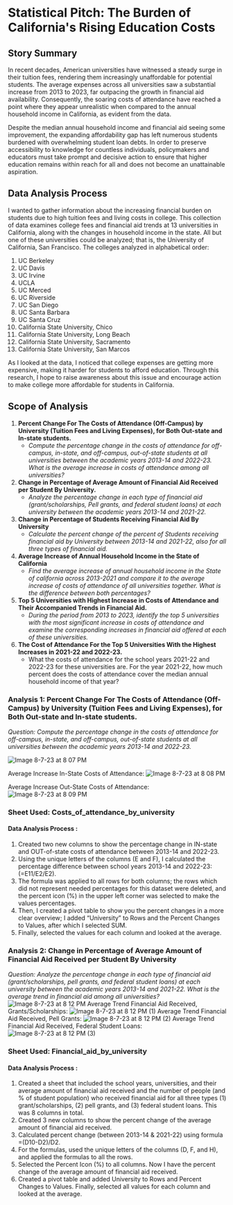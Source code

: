 # Statistical Pitch: The Burden of California's Rising Education Costs
## Story Summary 
  In recent decades, American universities have witnessed a steady surge in their tuition fees, rendering them increasingly unaffordable for potential students. The average expenses across all universities saw a substantial increase from 2013 to 2023, far outpacing the growth in financial aid availability. Consequently, the soaring costs of attendance have reached a point where they appear unrealistic when compared to the annual household income in California, as evident from the data.

  Despite the median annual household income and financial aid seeing some improvement, the expanding affordability gap has left numerous students burdened with overwhelming student loan debts. In order to preserve accessibility to knowledge for countless individuals, policymakers and educators must take prompt and decisive action to ensure that higher education remains within reach for all and does not become an unattainable aspiration.

## Data Analysis Process
  I wanted to gather information about the increasing financial burden on students due to high tuition fees and living costs in college. This collection of data examines college fees and financial aid trends at 13 universities in California, along with the changes in household income in the state. All but one of these universities could be analyzed; that is, the University of California, San Francisco. The colleges analyzed in alphabetical order:

1. UC Berkeley 
2. UC Davis 
3. UC Irvine
4. UCLA
5. UC Merced
6. UC Riverside
7. UC San Diego
8. UC Santa Barbara 
9. UC Santa Cruz 
10. California State University, Chico 
11. California State University, Long Beach
12. California State University, Sacramento 
13. California State University, San Marcos

  As I looked at the data, I noticed that college expenses are getting more expensive, making it harder for students to afford education. Through this research, I hope to raise awareness about this issue and encourage action to make college more affordable for students in California.

## Scope of Analysis
1. **Percent Change For The Costs of Attendance (Off-Campus) by University (Tuition Fees and Living Expenses), for Both Out-state and In-state students.**
    - _Compute the percentage change in the costs of attendance for off-campus, in-state, and off-campus, out-of-state students at all universities between the academic years 2013-14 and 2022-23. What is the average increase in costs of attendance among all universities?_
2. **Change in Percentage of Average Amount of Financial Aid Received per Student By University.**
    - _Analyze the percentage change in each type of financial aid (grant/scholarships, Pell grants, and federal student loans) at each university between the academic years 2013-14 and 2021-22._
3. **Change in Percentage of Students Receiving Financial Aid By University**
    - _Calculate the percent change of the percent of Students receiving financial aid by University between 2013-14 and 2021-22, also for all three types of financial aid._
4. **Average Increase of Annual Household Income in the State of California**
    - _Find the average increase of annual household income in the State of california across 2013-2021 and compare it to the average increase of costs of attendance of all universities together. What is the difference between both percentages?_
6. **Top 5 Universities with Highest Increase in Costs of Attendance and Their Accompanied Trends in Financial Aid.**
    - _During the period from 2013 to 2023, identify the top 5 universities with the most significant increase in costs of attendance and examine the corresponding increases in financial aid offered at each of these universities._
7. **The Cost of Attendance For the Top 5 Universities With the Highest Increases in 2021-22 and 2022-23.**
    - What the costs of attendance for the school years 2021-22 and 2022-23 for these universities are. For the year 2021-22, how much percent does the costs of attendance cover the median annual household income of that year?
      

### Analysis 1: Percent Change For The Costs of Attendance (Off-Campus) by University (Tuition Fees and Living Expenses), for Both Out-state and In-state students.
 
_Question: Compute the percentage change in the costs of attendance for off-campus, in-state, and off-campus, out-of-state students at all universities between the academic years 2013-14 and 2022-23._

![Image 8-7-23 at 8 07 PM](https://github.com/kikidebruijne/j21-project/assets/140004293/c935b5b3-43ef-4228-b8d5-9b4697efad01)

Average Increase In-State Costs of Attendance:
![Image 8-7-23 at 8 08 PM](https://github.com/kikidebruijne/j21-project/assets/140004293/87501137-d9ff-432b-98b0-759d11c5b1a5)

Average Increase Out-State Costs of Attendance:
![Image 8-7-23 at 8 09 PM](https://github.com/kikidebruijne/j21-project/assets/140004293/1b5e1690-535f-41bf-b79d-0434195a6b9a)

### Sheet Used: Costs_of_attendance_by_university
#### Data Analysis Process :
1. Created two new columns to show the percentage change in IN-state and OUT-of-state costs of attendance between 2013-14 and 2022-23.
2. Using the unique letters of the columns (E and F), I calculated the percentage difference between school years 2013-14 and 2022-23: (=E11/E2/E2). 
3. The formula was applied to all rows for both columns; the rows which did not represent needed percentages for this dataset were deleted, and the percent icon (%) in the upper left corner was selected to make the values percentages.
4. Then, I created a pivot table to show you the percent changes in a more clear overview; I added “University” to Rows and the Percent Changes to Values, after which I selected SUM.
5. Finally, selected the values for each column and looked at the average.

### Analysis 2: Change in Percentage of Average Amount of Financial Aid Received per Student By University

  _Question: Analyze the percentage change in each type of financial aid (grant/scholarships, pell grants, and federal student loans) at each university between the academic years 2013-14 and 2021-22.  What is the average trend in financial aid among all universities?_
![Image 8-7-23 at 8 12 PM](https://github.com/kikidebruijne/j21-project/assets/140004293/96f1af4b-74c6-45d3-b6e2-58683299a698)
  Average Trend Financial Aid Received, Grants/Scholarships:
![Image 8-7-23 at 8 12 PM (1)](https://github.com/kikidebruijne/j21-project/assets/140004293/97325a2b-a134-4dbb-9abd-e995f47f7521)
  Average Trend Financial Aid Received, Pell Grants:
![Image 8-7-23 at 8 12 PM (2)](https://github.com/kikidebruijne/j21-project/assets/140004293/abb69ab6-2698-4fc6-8d1e-4113d8d1de98)
  Average Trend Financial Aid Received, Federal Student Loans:
![Image 8-7-23 at 8 12 PM (3)](https://github.com/kikidebruijne/j21-project/assets/140004293/793a83d6-5a4e-46dd-b6ae-accf2df97d92)

### Sheet Used: Financial_aid_by_university 

#### Data Analysis Process :

1. Created a sheet that included the school years, universities, and their average amount of financial aid received and the number of people (and % of student population) who received financial aid for all three types (1) grant/scholarships, (2) pell grants, and (3) federal student loans. This was 8 columns in total.
2. Created 3 new columns to show the percent change of the average amount of financial aid received.
3. Calculated percent change (between 2013-14 & 2021-22) using formula =(D10-D2)/D2. 
4. For the formulas, used the unique letters of the columns (D, F, and H), and applied the formulas to all the rows. 
5. Selected the Percent Icon (%) to all columns. Now I have the percent change of the average amount of financial aid received.
6. Created a pivot table and added University to Rows and Percent Changes to Values.
Finally, selected all values for each column and looked at the average.





